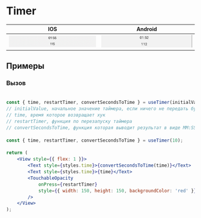 # Timer

| IOS | Android |
| --- | ------- |
| <img src="./screenshots/ios timer.png" alt="ios timer" width="325"> | <img src="./screenshots/android timer.png" alt="android timer" width="325"> |

## Примеры
 
### Вызов

```jsx

const { time, restartTimer, convertSecondsToTime } = useTimer(initialValue);
// initialValue, начальное значение таймера, если ничего не передать будет 10 секунд
// time, время которое возвращает хук
// restartTimer, функция по перезапуску таймера
// convertSecondsToTime, функция которая выводит результат в виде MM:SS

const { time, restartTimer, convertSecondsToTime } = useTimer(10);

return (
	<View style={{ flex: 1 }}>
		<Text style={styles.time}>{convertSecondsToTime(time)}</Text>
		<Text style={styles.time}>{time}</Text>
		<TouchableOpacity
			onPress={restartTimer}
			style={{ width: 150, height: 150, backgroundColor: 'red' }}
		/>
	</View>
);
